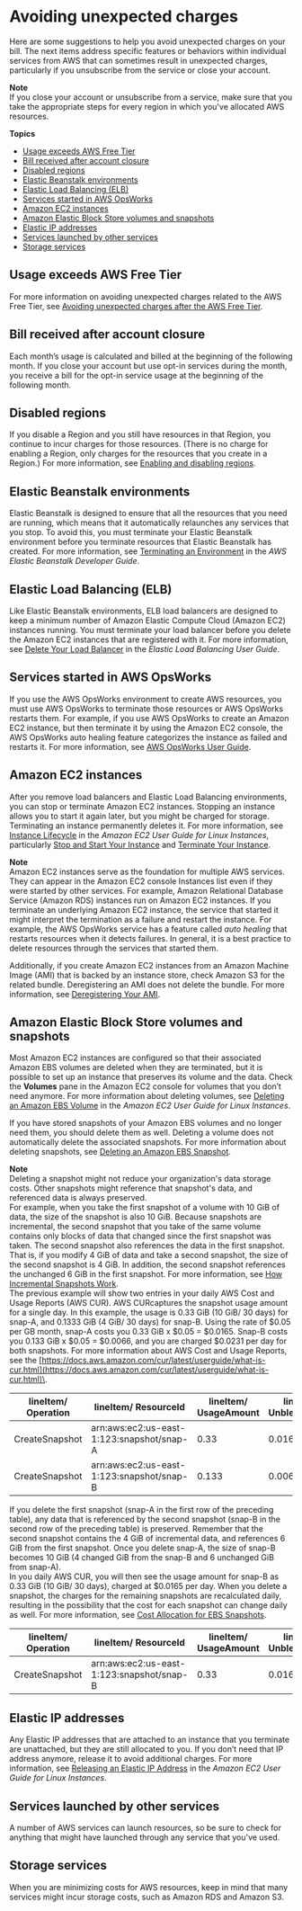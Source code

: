 # Avoiding unexpected charges<a name="checklistforunwantedcharges"></a>

Here are some suggestions to help you avoid unexpected charges on your bill\. The next items address specific features or behaviors within individual services from AWS that can sometimes result in unexpected charges, particularly if you unsubscribe from the service or close your account\.

**Note**  
If you close your account or unsubscribe from a service, make sure that you take the appropriate steps for every region in which you've allocated AWS resources\.

**Topics**
+ [Usage exceeds AWS Free Tier](#checkexceedfree)
+ [Bill received after account closure](#checkbillafterclosure)
+ [Disabled regions](#check-disabled-region)
+ [Elastic Beanstalk environments](#checkelasticbeanstalk)
+ [Elastic Load Balancing \(ELB\)](#checkloadbalancers)
+ [Services started in AWS OpsWorks](#opsworks)
+ [Amazon EC2 instances](#checkec2instances)
+ [Amazon Elastic Block Store volumes and snapshots](#checkebsvolumes)
+ [Elastic IP addresses](#checkelasticipaddresses)
+ [Services launched by other services](#servicesnotfree)
+ [Storage services](#servicestorage)

## Usage exceeds AWS Free Tier<a name="checkexceedfree"></a>

For more information on avoiding unexpected charges related to the AWS Free Tier, see [Avoiding unexpected charges after the AWS Free Tier](billing-free-tier.md#avoid-charges-after-free-tier)\.

## Bill received after account closure<a name="checkbillafterclosure"></a>

Each month’s usage is calculated and billed at the beginning of the following month\. If you close your account but use opt\-in services during the month, you receive a bill for the opt\-in service usage at the beginning of the following month\.

## Disabled regions<a name="check-disabled-region"></a>

If you disable a Region and you still have resources in that Region, you continue to incur charges for those resources\. \(There is no charge for enabling a Region, only charges for the resources that you create in a Region\.\) For more information, see [Enabling and disabling regions](manage-account-payment.md#manage-account-payment-enable-disable-regions)\.

## Elastic Beanstalk environments<a name="checkelasticbeanstalk"></a>

Elastic Beanstalk is designed to ensure that all the resources that you need are running, which means that it automatically relaunches any services that you stop\. To avoid this, you must terminate your Elastic Beanstalk environment before you terminate resources that Elastic Beanstalk has created\. For more information, see [Terminating an Environment](https://docs.aws.amazon.com/elasticbeanstalk/latest/dg/using-features.terminating.html) in the *AWS Elastic Beanstalk Developer Guide*\. 

## Elastic Load Balancing \(ELB\)<a name="checkloadbalancers"></a>

Like Elastic Beanstalk environments, ELB load balancers are designed to keep a minimum number of Amazon Elastic Compute Cloud \(Amazon EC2\) instances running\. You must terminate your load balancer before you delete the Amazon EC2 instances that are registered with it\. For more information, see [Delete Your Load Balancer](https://docs.aws.amazon.com/elasticloadbalancing/latest/userguide/US_EndLoadBalancing02.html) in the *Elastic Load Balancing User Guide*\. 

## Services started in AWS OpsWorks<a name="opsworks"></a>

If you use the AWS OpsWorks environment to create AWS resources, you must use AWS OpsWorks to terminate those resources or AWS OpsWorks restarts them\. For example, if you use AWS OpsWorks to create an Amazon EC2 instance, but then terminate it by using the Amazon EC2 console, the AWS OpsWorks auto healing feature categorizes the instance as failed and restarts it\. For more information, see [AWS OpsWorks User Guide](https://docs.aws.amazon.com/opsworks/latest/userguide/welcome.html)\.

## Amazon EC2 instances<a name="checkec2instances"></a>

After you remove load balancers and Elastic Load Balancing environments, you can stop or terminate Amazon EC2 instances\. Stopping an instance allows you to start it again later, but you might be charged for storage\. Terminating an instance permanently deletes it\. For more information, see [Instance Lifecycle](https://docs.aws.amazon.com/AWSEC2/latest/UserGuide/ec2-instance-lifecycle.html) in the *Amazon EC2 User Guide for Linux Instances*, particularly [Stop and Start Your Instance](https://docs.aws.amazon.com/AWSEC2/latest/UserGuide/Stop_Start.html) and [Terminate Your Instance](https://docs.aws.amazon.com/AWSEC2/latest/UserGuide/terminating-instances.html)\.

**Note**  
Amazon EC2 instances serve as the foundation for multiple AWS services\. They can appear in the Amazon EC2 console Instances list even if they were started by other services\. For example, Amazon Relational Database Service \(Amazon RDS\) instances run on Amazon EC2 instances\. If you terminate an underlying Amazon EC2 instance, the service that started it might interpret the termination as a failure and restart the instance\. For example, the AWS OpsWorks service has a feature called *auto healing* that restarts resources when it detects failures\. In general, it is a best practice to delete resources through the services that started them\. 

Additionally, if you create Amazon EC2 instances from an Amazon Machine Image \(AMI\) that is backed by an instance store, check Amazon S3 for the related bundle\. Deregistering an AMI does not delete the bundle\. For more information, see [Deregistering Your AMI](https://docs.aws.amazon.com/AWSEC2/latest/UserGuide/deregister-ami.html)\. 

## Amazon Elastic Block Store volumes and snapshots<a name="checkebsvolumes"></a>

Most Amazon EC2 instances are configured so that their associated Amazon EBS volumes are deleted when they are terminated, but it is possible to set up an instance that preserves its volume and the data\. Check the **Volumes** pane in the Amazon EC2 console for volumes that you don’t need anymore\. For more information about deleting volumes, see [Deleting an Amazon EBS Volume](https://docs.aws.amazon.com/AWSEC2/latest/UserGuide/ebs-deleting-volume.html) in the *Amazon EC2 User Guide for Linux Instances*\. 

If you have stored snapshots of your Amazon EBS volumes and no longer need them, you should delete them as well\. Deleting a volume does not automatically delete the associated snapshots. For more information about deleting snapshots, see [Deleting an Amazon EBS Snapshot](https://docs.aws.amazon.com/AWSEC2/latest/UserGuide/ebs-deleting-snapshot.html)\.

**Note**  
Deleting a snapshot might not reduce your organization's data storage costs\. Other snapshots might reference that snapshot's data, and referenced data is always preserved\.   
For example, when you take the first snapshot of a volume with 10 GiB of data, the size of the snapshot is also 10 GiB\. Because snapshots are incremental, the second snapshot that you take of the same volume contains only blocks of data that changed since the first snapshot was taken\. The second snapshot also references the data in the first snapshot\. That is, if you modify 4 GiB of data and take a second snapshot, the size of the second snapshot is 4 GiB\. In addition, the second snapshot references the unchanged 6 GiB in the first snapshot\. For more information, see [ How Incremental Snapshots Work](https://docs.aws.amazon.com/AWSEC2/latest/UserGuide/EBSSnapshots.html#how_snapshots_work)\.   
The previous example will show two entries in your daily AWS Cost and Usage Reports \(AWS CUR\)\. AWS CURcaptures the snapshot usage amount for a single day\. In this example, the usage is 0\.33 GiB \(10 GiB/ 30 days\) for snap\-A, and 0\.1333 GiB \(4 GiB/ 30 days\) for snap\-B\. Using the rate of $0\.05 per GB month, snap\-A costs you 0\.33 GiB x $0\.05 = $0\.0165\. Snap\-B costs you 0\.133 GiB x $0\.05 = $0\.0066, and you are charged $0\.0231 per day for both snapshots\. For more information about AWS Cost and Usage Reports, see the [https://docs.aws.amazon.com/cur/latest/userguide/what-is-cur.html](https://docs.aws.amazon.com/cur/latest/userguide/what-is-cur.html)\.  


| **lineItem/ Operation** | **lineItem/ ResourceId** | **lineItem/ UsageAmount** | **lineItem/ UnblendedCost** | **resourceTags/ user:usage** | 
| --- | --- | --- | --- | --- | 
| CreateSnapshot | arn:aws:ec2:us\-east\-1:123:snapshot/snap\-A | 0\.33 | 0\.0165 | dev | 
| CreateSnapshot | arn:aws:ec2:us\-east\-1:123:snapshot/snap\-B | 0\.133 | 0\.0066 | dev | 
If you delete the first snapshot \(snap\-A in the first row of the preceding table\), any data that is referenced by the second snapshot \(snap\-B in the second row of the preceding table\) is preserved\. Remember that the second snapshot contains the 4 GiB of incremental data, and references 6 GiB from the first snapshot\. Once you delete snap\-A, the size of snap\-B becomes 10 GiB \(4 changed GiB from the snap\-B and 6 unchanged GiB from snap\-A\)\.  
In you daily AWS CUR, you will then see the usage amount for snap\-B as 0\.33 GiB \(10 GiB/ 30 days\), charged at $0\.0165 per day\. When you delete a snapshot, the charges for the remaining snapshots are recalculated daily, resulting in the possibility that the cost for each snapshot can change daily as well\. For more information, see [Cost Allocation for EBS Snapshots](http://aws.amazon.com/blogs/aws/new-cost-allocation-for-ebs-snapshots/)\.  


| **lineItem/ Operation** | **lineItem/ ResourceId** | **lineItem/ UsageAmount** | **lineItem/ UnblendedCost** | **resourceTags/ user:usage** | 
| --- | --- | --- | --- | --- | 
| CreateSnapshot | arn:aws:ec2:us\-east\-1:123:snapshot/snap\-B | 0\.33 | 0\.0165 | dev | 

## Elastic IP addresses<a name="checkelasticipaddresses"></a>

Any Elastic IP addresses that are attached to an instance that you terminate are unattached, but they are still allocated to you\. If you don’t need that IP address anymore, release it to avoid additional charges\. For more information, see [Releasing an Elastic IP Address](https://docs.aws.amazon.com/AWSEC2/latest/UserGuide/elastic-ip-addresses-eip.html#using-instance-addressing-eips-releasing) in the *Amazon EC2 User Guide for Linux Instances*\. 

## Services launched by other services<a name="servicesnotfree"></a>

A number of AWS services can launch resources, so be sure to check for anything that might have launched through any service that you've used\.

## Storage services<a name="servicestorage"></a>

When you are minimizing costs for AWS resources, keep in mind that many services might incur storage costs, such as Amazon RDS and Amazon S3\. 
